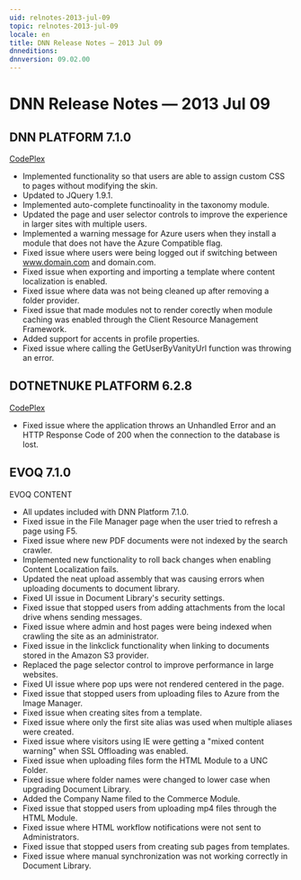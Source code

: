```yaml
---
uid: relnotes-2013-jul-09
topic: relnotes-2013-jul-09
locale: en
title: DNN Release Notes — 2013 Jul 09
dnneditions:
dnnversion: 09.02.00
---
```


# DNN Release Notes — 2013 Jul 09

## DNN PLATFORM 7.1.0

[CodePlex](https://dotnetnuke.codeplex.com/releases/view/108560)

*   Implemented functionality so that users are able to assign custom CSS to pages without modifying the skin.
*   Updated to JQuery 1.9.1.
*   Implemented auto-complete functinoality in the taxonomy module.
*   Updated the page and user selector controls to improve the experience in larger sites with multiple users.
*   Implemented a warning message for Azure users when they install a module that does not have the Azure Compatible flag.
*   Fixed issue where users were being logged out if switching between www.domain.com and domain.com.
*   Fixed issue when exporting and importing a template where content localization is enabled.
*   Fixed issue where data was not being cleaned up after removing a folder provider.
*   Fixed issue that made modules not to render corectly when module caching was enabled through the Client Resource Management Framework.
*   Added support for accents in profile properties.
*   Fixed issue where calling the GetUserByVanityUrl function was throwing an error.

## DOTNETNUKE PLATFORM 6.2.8

[CodePlex](https://dotnetnuke.codeplex.com/releases/view/108860)

*   Fixed issue where the application throws an Unhandled Error and an HTTP Response Code of 200 when the connection to the database is lost.

## EVOQ 7.1.0

EVOQ CONTENT

*   All updates included with DNN Platform 7.1.0.
*   Fixed issue in the File Manager page when the user tried to refresh a page using F5.
*   Fixed issue where new PDF documents were not indexed by the search crawler.
*   Implemented new functionality to roll back changes when enabling Content Localization fails.
*   Updated the neat upload assembly that was causing errors when uploading documents to document library.
*   Fixed UI issue in Document Library's security settings.
*   Fixed issue that stopped users from adding attachments from the local drive whens sending messages.
*   Fixed issue where admin and host pages were being indexed when crawling the site as an administrator.
*   Fixed issue in the linkclick functionality when linking to documents stored in the Amazon S3 provider.
*   Replaced the page selector control to improve performance in large websites.
*   Fixed UI issue where pop ups were not rendered centered in the page.
*   Fixed issue that stopped users from uploading files to Azure from the Image Manager.
*   Fixed issue when creating sites from a template.
*   Fixed issue where only the first site alias was used when multiple aliases were created.
*   Fixed issue where visitors using IE were getting a "mixed content warning" when SSL Offloading was enabled.
*   Fixed issue when uploading files form the HTML Module to a UNC Folder.
*   Fixed issue where folder names were changed to lower case when upgrading Document Library.
*   Added the Company Name filed to the Commerce Module.
*   Fixed issue that stopped users from uploading mp4 files through the HTML Module.
*   Fixed issue where HTML workflow notifications were not sent to Administrators.
*   Fixed issue that stopped users from creating sub pages from templates.
*   Fixed issue where manual synchronization was not working correctly in Document Library.
